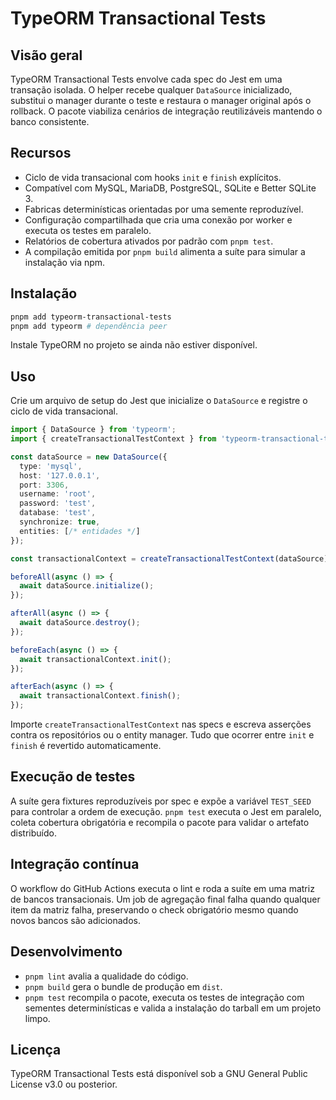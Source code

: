# TypeORM Transactional Tests

## Visão geral

TypeORM Transactional Tests envolve cada spec do Jest em uma transação isolada. O helper recebe qualquer `DataSource` inicializado, substitui o manager durante o teste e restaura o manager original após o rollback. O pacote viabiliza cenários de integração reutilizáveis mantendo o banco consistente.

## Recursos

- Ciclo de vida transacional com hooks `init` e `finish` explícitos.
- Compatível com MySQL, MariaDB, PostgreSQL, SQLite e Better SQLite 3.
- Fabricas determinísticas orientadas por uma semente reproduzível.
- Configuração compartilhada que cria uma conexão por worker e executa os testes em paralelo.
- Relatórios de cobertura ativados por padrão com `pnpm test`.
- A compilação emitida por `pnpm build` alimenta a suíte para simular a instalação via npm.

## Instalação

```bash
pnpm add typeorm-transactional-tests
pnpm add typeorm # dependência peer
```

Instale TypeORM no projeto se ainda não estiver disponível.

## Uso

Crie um arquivo de setup do Jest que inicialize o `DataSource` e registre o ciclo de vida transacional.

```typescript
import { DataSource } from 'typeorm';
import { createTransactionalTestContext } from 'typeorm-transactional-tests';

const dataSource = new DataSource({
  type: 'mysql',
  host: '127.0.0.1',
  port: 3306,
  username: 'root',
  password: 'test',
  database: 'test',
  synchronize: true,
  entities: [/* entidades */]
});

const transactionalContext = createTransactionalTestContext(dataSource);

beforeAll(async () => {
  await dataSource.initialize();
});

afterAll(async () => {
  await dataSource.destroy();
});

beforeEach(async () => {
  await transactionalContext.init();
});

afterEach(async () => {
  await transactionalContext.finish();
});
```

Importe `createTransactionalTestContext` nas specs e escreva asserções contra os repositórios ou o entity manager. Tudo que ocorrer entre `init` e `finish` é revertido automaticamente.

## Execução de testes

A suíte gera fixtures reproduzíveis por spec e expõe a variável `TEST_SEED` para controlar a ordem de execução. `pnpm test` executa o Jest em paralelo, coleta cobertura obrigatória e recompila o pacote para validar o artefato distribuído.

## Integração contínua

O workflow do GitHub Actions executa o lint e roda a suíte em uma matriz de bancos transacionais. Um job de agregação final falha quando qualquer item da matriz falha, preservando o check obrigatório mesmo quando novos bancos são adicionados.

## Desenvolvimento

- `pnpm lint` avalia a qualidade do código.
- `pnpm build` gera o bundle de produção em `dist`.
- `pnpm test` recompila o pacote, executa os testes de integração com sementes determinísticas e valida a instalação do tarball em um projeto limpo.

## Licença

TypeORM Transactional Tests está disponível sob a GNU General Public License v3.0 ou posterior.
